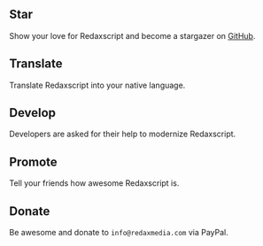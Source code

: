 Star
----

Show your love for Redaxscript and become a stargazer on [GitHub](https://github.com/redaxmedia/redaxscript).


Translate
---------

Translate Redaxscript into your native language.


Develop
-------

Developers are asked for their help to modernize Redaxscript.


Promote
-------

Tell your friends how awesome Redaxscript is.


Donate
------

Be awesome and donate to `info@redaxmedia.com` via PayPal.